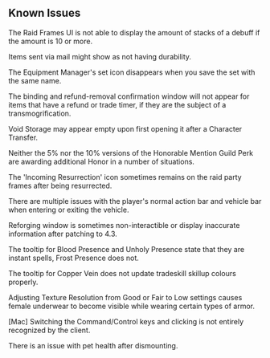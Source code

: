 ## Known Issues

The Raid Frames UI is not able to display the amount of stacks of a debuff if the amount is 10 or more.

Items sent via mail might show as not having durability.

The Equipment Manager's set icon disappears when you save the set with the same name.

The binding and refund-removal confirmation window will not appear for items that have a refund or trade timer,
if they are the subject of a transmogrification.

Void Storage may appear empty upon first opening it after a Character Transfer.

Neither the 5% nor the 10% versions of the Honorable Mention Guild Perk are awarding additional Honor in a number of situations.

The 'Incoming Resurrection' icon sometimes remains on the raid party frames after being resurrected.

There are multiple issues with the player's normal action bar and vehicle bar when entering or exiting the vehicle.

Reforging window is sometimes non-interactible or display inaccurate information after patching to 4.3.

The tooltip for Blood Presence and Unholy Presence state that they are instant spells, Frost Presence does not.

The tooltip for Copper Vein does not update tradeskill skillup colours properly. 

Adjusting Texture Resolution from Good or Fair to Low settings causes female underwear to become visible while wearing certain types of armor.

[Mac] Switching the Command/Control keys and clicking is not entirely recognized by the client.

There is an issue with pet health after dismounting.
